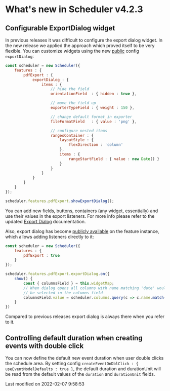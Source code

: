 # What's new in Scheduler v4.2.3

## Configurable ExportDialog widget

In previous releases it was difficult to configure the export dialog widget. In the new release we applied the approach
which proved itself to be very flexible. You can customize widgets using the new 
[public](#Scheduler/feature/export/PdfExport#config-exportDialog) config `exportDialog`:

```javascript
const scheduler = new Scheduler({
    features : {
        pdfExport : {
            exportDialog : {
                items : {
                    // hide the field
                    orientationField  : { hidden : true },

                    // move the field up
                    exporterTypeField : { weight : 150 },

                    // change default format in exporter
                    fileFormatField   : { value : 'png' },

                    // configure nested items
                    rangesContainer : {
                        layoutStyle : {
                            flexDirection : 'column'
                        },
                        items : {
                            rangeStartField : { value : new Date() }
                        }
                    }
                }
            }
        }
    }
});

scheduler.features.pdfExport.showExportDialog();
```

You can add new fields, buttons, containers (any widget, essentially) and use their values in the export listeners. For
more info please refer to the updated [Export Dialog](#Scheduler/view/export/SchedulerExportDialog) documentation.

Also, export dialog has become [publicly available](#Scheduler/feature/export/PdfExport#property-exportDialog) on the feature
instance, which allows adding listeners directly to it:

```javascript
const scheduler = new Scheduler({
    features : {
        pdfExport : true
    }
});

scheduler.features.pdfExport.exportDialog.on({
    show() {
        const { columnsField } = this.widgetMap;
        // When dialog opens all columns with name matching 'date' would
        // be selected in the columns field 
        columnsField.value = scheduler.columns.query(c => c.name.match(/date/i));
    }
})
```

Compared to previous releases export dialog is always there when you refer to it.


## Controlling default duration when creating events with double click

You can now define the default new event duration when user double clicks the schedule area. By setting 
config `createEventOnDblClick : { useEventModelDefaults : true }`, the default duration and durationUnit
will be read from the default values of the `duration` and `durationUnit` fields. 


<p class="last-modified">Last modified on 2022-02-07 9:58:53</p>